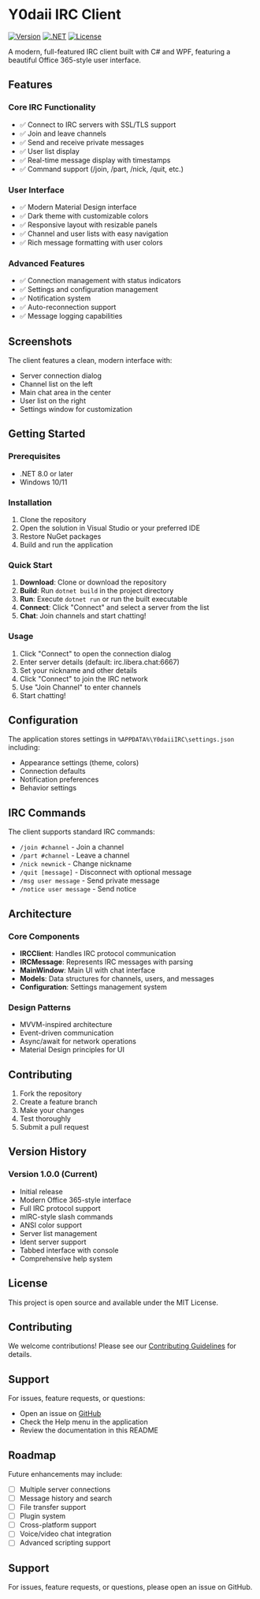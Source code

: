 # Y0daii IRC Client

[![Version](https://img.shields.io/badge/version-1.0.0-blue.svg)](https://github.com/drakkcoil/y0daii)
[![.NET](https://img.shields.io/badge/.NET-8.0-blue.svg)](https://dotnet.microsoft.com/download/dotnet/8.0)
[![License](https://img.shields.io/badge/license-MIT-green.svg)](LICENSE)

A modern, full-featured IRC client built with C# and WPF, featuring a beautiful Office 365-style user interface.

## Features

### Core IRC Functionality
- ✅ Connect to IRC servers with SSL/TLS support
- ✅ Join and leave channels
- ✅ Send and receive private messages
- ✅ User list display
- ✅ Real-time message display with timestamps
- ✅ Command support (/join, /part, /nick, /quit, etc.)

### User Interface
- ✅ Modern Material Design interface
- ✅ Dark theme with customizable colors
- ✅ Responsive layout with resizable panels
- ✅ Channel and user lists with easy navigation
- ✅ Rich message formatting with user colors

### Advanced Features
- ✅ Connection management with status indicators
- ✅ Settings and configuration management
- ✅ Notification system
- ✅ Auto-reconnection support
- ✅ Message logging capabilities

## Screenshots

The client features a clean, modern interface with:
- Server connection dialog
- Channel list on the left
- Main chat area in the center
- User list on the right
- Settings window for customization

## Getting Started

### Prerequisites
- .NET 8.0 or later
- Windows 10/11

### Installation
1. Clone the repository
2. Open the solution in Visual Studio or your preferred IDE
3. Restore NuGet packages
4. Build and run the application

### Quick Start
1. **Download**: Clone or download the repository
2. **Build**: Run `dotnet build` in the project directory
3. **Run**: Execute `dotnet run` or run the built executable
4. **Connect**: Click "Connect" and select a server from the list
5. **Chat**: Join channels and start chatting!

### Usage
1. Click "Connect" to open the connection dialog
2. Enter server details (default: irc.libera.chat:6667)
3. Set your nickname and other details
4. Click "Connect" to join the IRC network
5. Use "Join Channel" to enter channels
6. Start chatting!

## Configuration

The application stores settings in `%APPDATA%\Y0daiiIRC\settings.json` including:
- Appearance settings (theme, colors)
- Connection defaults
- Notification preferences
- Behavior settings

## IRC Commands

The client supports standard IRC commands:
- `/join #channel` - Join a channel
- `/part #channel` - Leave a channel
- `/nick newnick` - Change nickname
- `/quit [message]` - Disconnect with optional message
- `/msg user message` - Send private message
- `/notice user message` - Send notice

## Architecture

### Core Components
- **IRCClient**: Handles IRC protocol communication
- **IRCMessage**: Represents IRC messages with parsing
- **MainWindow**: Main UI with chat interface
- **Models**: Data structures for channels, users, and messages
- **Configuration**: Settings management system

### Design Patterns
- MVVM-inspired architecture
- Event-driven communication
- Async/await for network operations
- Material Design principles for UI

## Contributing

1. Fork the repository
2. Create a feature branch
3. Make your changes
4. Test thoroughly
5. Submit a pull request

## Version History

### Version 1.0.0 (Current)
- Initial release
- Modern Office 365-style interface
- Full IRC protocol support
- mIRC-style slash commands
- ANSI color support
- Server list management
- Ident server support
- Tabbed interface with console
- Comprehensive help system

## License

This project is open source and available under the MIT License.

## Contributing

We welcome contributions! Please see our [Contributing Guidelines](CONTRIBUTING.md) for details.

## Support

For issues, feature requests, or questions:
- Open an issue on [GitHub](https://github.com/drakkcoil/y0daii/issues)
- Check the Help menu in the application
- Review the documentation in this README

## Roadmap

Future enhancements may include:
- [ ] Multiple server connections
- [ ] Message history and search
- [ ] File transfer support
- [ ] Plugin system
- [ ] Cross-platform support
- [ ] Voice/video chat integration
- [ ] Advanced scripting support

## Support

For issues, feature requests, or questions, please open an issue on GitHub.
